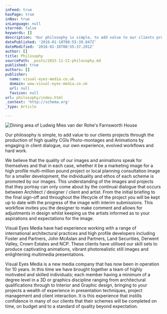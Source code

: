 ```yaml
---
inFeed: true
hasPage: true
inNav: true
inLanguage: null
starred: false
keywords: []
description: 'Our philosophy is simple, to add value to our clients projects through the production of high quality CGIs Photo-montages and Animations'
datePublished: '2016-01-18T08:55:39.847Z'
dateModified: '2016-01-18T08:55:37.201Z'
author: []
title: Philosophy
sourcePath: _posts/2015-11-21-philosophy.md
published: true
authors: []
publisher:
  name: visual-eyes-media.co.uk
  domain: www.visual-eyes-media.co.uk
  url: null
  favicon: null
url: philosophy/index.html
_context: 'http://schema.org'
_type: Article

---
```

![Dining area of Ludwig Mies van der Rohe's Farnsworth House](https://the-grid-user-content.s3-us-west-2.amazonaws.com/39b502c3-2b8e-47b2-9580-7b5754202bef.jpg)

Our philosophy is simple, to add value to our clients projects through the production of high quality CGIs Photo-montages and Animations by engaging in client dialogue, our own experience, evolved workflows and hard work. 

We believe that the quality of our images and animations speak for themselves and that in each case, whether it be a marketing image for a high profile multi-million pound project or local planning consultation image for a smaller development, the individuality and ethos of each scheme is promoted by our images. This understanding of the images and projects that they portray can only come about by the continual dialogue that occurs between Architect / designer / client and artist. From the initial briefing to the final sign-off and throughout the lifecycle of the project you will be kept up to date with the progress of the image with interim submissions. This workflow invites you the designer to make comment and allows for adjustments in design whilst keeping us the artists informed as to your aspirations and expectations for the image.

Visual Eyes Media have had experience working with a range of international architectural practices and high profile developers including Foster and Partners, John McAslan and Partners, Land Securities, Derwent Valley, Crown Estates and NCP. These clients have utilised our skill sets to produce captivating animations, vibrant photorealistic still images and enlightening multimedia presentations. 

Visual Eyes Media is a new media company that has now been in operation for 10 years. In this time we have brought together a team of highly motivated and skilled individuals; each member having a minimum of a degree level in a 3D or graphics discipline ranging from architectural qualifications through to Interior and Graphic design, bringing to your projects a wealth of experience in presentation techniques, project management and client interaction. It is this experience that instills confidence in many of our clients that their schemes will be completed on time, on budget and to a standard of quality beyond expectation.